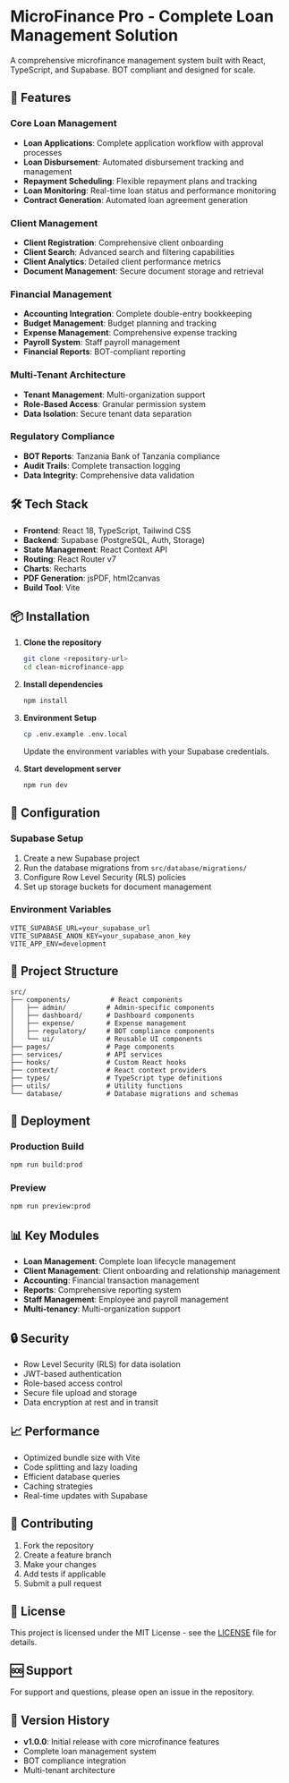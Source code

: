 # MicroFinance Pro - Complete Loan Management Solution

A comprehensive microfinance management system built with React, TypeScript, and Supabase. BOT compliant and designed for scale.

## 🚀 Features

### Core Loan Management
- **Loan Applications**: Complete application workflow with approval processes
- **Loan Disbursement**: Automated disbursement tracking and management
- **Repayment Scheduling**: Flexible repayment plans and tracking
- **Loan Monitoring**: Real-time loan status and performance monitoring
- **Contract Generation**: Automated loan agreement generation

### Client Management
- **Client Registration**: Comprehensive client onboarding
- **Client Search**: Advanced search and filtering capabilities
- **Client Analytics**: Detailed client performance metrics
- **Document Management**: Secure document storage and retrieval

### Financial Management
- **Accounting Integration**: Complete double-entry bookkeeping
- **Budget Management**: Budget planning and tracking
- **Expense Management**: Comprehensive expense tracking
- **Payroll System**: Staff payroll management
- **Financial Reports**: BOT-compliant reporting

### Multi-Tenant Architecture
- **Tenant Management**: Multi-organization support
- **Role-Based Access**: Granular permission system
- **Data Isolation**: Secure tenant data separation

### Regulatory Compliance
- **BOT Reports**: Tanzania Bank of Tanzania compliance
- **Audit Trails**: Complete transaction logging
- **Data Integrity**: Comprehensive data validation

## 🛠️ Tech Stack

- **Frontend**: React 18, TypeScript, Tailwind CSS
- **Backend**: Supabase (PostgreSQL, Auth, Storage)
- **State Management**: React Context API
- **Routing**: React Router v7
- **Charts**: Recharts
- **PDF Generation**: jsPDF, html2canvas
- **Build Tool**: Vite

## 📦 Installation

1. **Clone the repository**
   ```bash
   git clone <repository-url>
   cd clean-microfinance-app
   ```

2. **Install dependencies**
   ```bash
   npm install
   ```

3. **Environment Setup**
   ```bash
   cp .env.example .env.local
   ```
   Update the environment variables with your Supabase credentials.

4. **Start development server**
   ```bash
   npm run dev
   ```

## 🔧 Configuration

### Supabase Setup
1. Create a new Supabase project
2. Run the database migrations from `src/database/migrations/`
3. Configure Row Level Security (RLS) policies
4. Set up storage buckets for document management

### Environment Variables
```env
VITE_SUPABASE_URL=your_supabase_url
VITE_SUPABASE_ANON_KEY=your_supabase_anon_key
VITE_APP_ENV=development
```

## 📁 Project Structure

```
src/
├── components/          # React components
│   ├── admin/          # Admin-specific components
│   ├── dashboard/      # Dashboard components
│   ├── expense/        # Expense management
│   ├── regulatory/     # BOT compliance components
│   └── ui/             # Reusable UI components
├── pages/              # Page components
├── services/           # API services
├── hooks/              # Custom React hooks
├── context/            # React context providers
├── types/              # TypeScript type definitions
├── utils/              # Utility functions
└── database/           # Database migrations and schemas
```

## 🚀 Deployment

### Production Build
```bash
npm run build:prod
```

### Preview
```bash
npm run preview:prod
```

## 📊 Key Modules

- **Loan Management**: Complete loan lifecycle management
- **Client Management**: Client onboarding and relationship management
- **Accounting**: Financial transaction management
- **Reports**: Comprehensive reporting system
- **Staff Management**: Employee and payroll management
- **Multi-tenancy**: Multi-organization support

## 🔒 Security

- Row Level Security (RLS) for data isolation
- JWT-based authentication
- Role-based access control
- Secure file upload and storage
- Data encryption at rest and in transit

## 📈 Performance

- Optimized bundle size with Vite
- Code splitting and lazy loading
- Efficient database queries
- Caching strategies
- Real-time updates with Supabase

## 🤝 Contributing

1. Fork the repository
2. Create a feature branch
3. Make your changes
4. Add tests if applicable
5. Submit a pull request

## 📄 License

This project is licensed under the MIT License - see the [LICENSE](LICENSE) file for details.

## 🆘 Support

For support and questions, please open an issue in the repository.

## 🔄 Version History

- **v1.0.0**: Initial release with core microfinance features
- Complete loan management system
- BOT compliance integration
- Multi-tenant architecture

